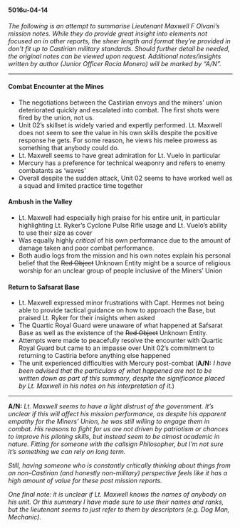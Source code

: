 <div class="header-row">
    <h3></h3>
    <h4>5016<span class="small-text">u</span>-04-14</h4>
</div>


_The following is an attempt to summarise Lieutenant Maxwell F Olvani’s mission notes. While they do provide great insight into elements not focused on in other reports, the sheer length and format they’re provided in don’t fit up to Castirian military standards. Should further detail be needed, the original notes can be viewed upon request. Additional notes/insights written by author (Junior Officer Rocia Monero) will be marked by “A/N”._

<hr>

#### Combat Encounter at the Mines 
- The negotiations between the Castirian envoys and the miners’ union deteriorated quickly and escalated into combat. The first shots were fired by the union, not us.
- Unit 02’s skillset is widely varied and expertly performed. Lt. Maxwell does not seem to see the value in his own skills despite the positive response he gets. For some reason, he views his melee prowess as something that anybody could do.
- Lt. Maxwell seems to have great admiration for Lt. Vuelo in particular
- Mercury has a preference for technical weaponry and refers to enemy combatants as ‘waves’ 
- Overall despite the sudden attack, Unit 02 seems to have worked well as a squad and limited practice time together 


#### Ambush in the Valley 
- Lt. Maxwell had especially high praise for his entire unit, in particular highlighting Lt. Ryker’s Cyclone Pulse Rifle usage and Lt. Vuelo’s ability to use their size as cover
- Was equally highly _critical_ of his own performance due to the amount of damage taken and poor combat performance.
- Both audio logs from the mission and his own notes explain his personal belief that the ~~Red Object~~ Unknown Entity might be a source of religious worship for an unclear group of people inclusive of the Miners’ Union


#### Return to Safsarat Base
- Lt. Maxwell expressed minor frustrations with Capt. Hermes not being able to provide tactical guidance on how to approach the Base, but praised Lt. Ryker for their insights when asked
- The Quartic Royal Guard were unaware of what happened at Safsarat Base as well as the existence of the ~~Red Object~~  Unknown Entity. 
- Attempts were made to peacefully resolve the encounter with Quartic Royal Guard but came to an impasse over Unit 02’s commitment to returning to Castiria before anything else happened
- The unit experienced difficulties with Mercury post-combat (**A/N:** _I have been advised that the particulars of what happened are not to be written down as part of this summary, despite the significance placed by Lt. Maxwell in his notes on his interpretation of it._)

<hr>

**A/N:** _Lt. Maxwell seems to have a light distrust of the government. It’s unclear if this will affect his mission performance, as despite his apparent empathy for the Miners’ Union, he was still willing to engage them in combat. His reasons to fight for us are not driven by patriotism or chances to improve his piloting skills, but instead seem to be almost academic in nature. Fitting for someone with the callsign Philosopher, but I’m not sure it’s something we can rely on long term._

_Still, having someone who is constantly critically thinking about things from an non-Castirian (and honestly non-military) perspective feels like it has a high amount of value for these post mission reports._

_One final note: it is unclear if Lt. Maxwell knows the names of anybody on his unit. Or this summary I have made sure to use their names and ranks, but the lieutenant seems to just refer to them by descriptors (e.g. Dog Man, Mechanic)._